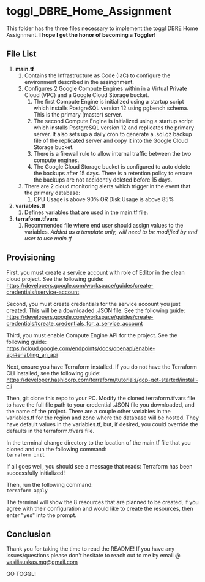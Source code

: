 # toggl_DBRE_Home_Assignment
This folder has the three files necessary to implement the toggl DBRE Home Assignment. **I hope I get the honor of becoming a Toggler!**

## File List   
1.  **main.tf**
    1. Contains the Infrastructure as Code (IaC) to configure the environment described in the assingnment.
    2. Configures 2 Google Compute Engines within in a Virtual Private Cloud (VPC) and a Google Cloud Storage bucket.
        1. The first Compute Engine is initialized using a startup script which installs PostgreSQL version 12 using pgbench schema. This is the primary (master) server.
        2. The second Compute Engine is initialized using a startup script which installs PostgreSQL version 12 and replicates the primary server. It also sets up a daily cron to generate a .sql.gz backup file of the replicated server and copy it into the Google Cloud Storage bucket.
        3. There is a firewall rule to allow internal traffic between the two compute engines.
        4. The Google Cloud Storage bucket is configured to auto delete the backups after 15 days. There is a retention policy to ensure the backups are not accidently deleted before 15 days.
    3. There are 2 cloud monitoring alerts which trigger in the event that the primary database:
        1. CPU Usage is above 90% OR Disk Usage is above 85%
3.  **variables.tf**
    1. Defines variables that are used in the main.tf file.  
5.  **terraform.tfvars**
    1. Recommended file where end user should assign values to the variables. _Added as a template only, will need to be modified by end user to use main.tf_ 

## Provisioning  
First, you must create a service account with role of Editor in the clean cloud project. See the following guide: https://developers.google.com/workspace/guides/create-credentials#service-account  

Second, you must create credentials for the service account you just created. This will be a downloaded .JSON file. See the following guide: https://developers.google.com/workspace/guides/create-credentials#create_credentials_for_a_service_account  

Third, you must enable Compute Engine API for the project. See the following guide:  
https://cloud.google.com/endpoints/docs/openapi/enable-api#enabling_an_api 

Next, ensure you have Terraform installed. If you do not have the Terraform CLI installed, see the following guide: https://developer.hashicorp.com/terraform/tutorials/gcp-get-started/install-cli  

Then, git clone this repo to your PC. Modify the cloned terraform.tfvars file to have the full file path to your credential .JSON file you downloaded, and the name of the project. There are a couple other variables in the variables.tf for the region and zone where the database will be hosted. They have default values in the variables.tf, but, if desired, you could override the defaults in the terraform.tfvars file.

In the terminal change directory to the location of the main.tf file that you cloned and run the following command:  
`terraform init`

If all goes well, you should see a message that reads: Terraform has been successfully initialized!  

Then, run the following command:  
`terraform apply`
  
The terminal will show the 8 resources that are planned to be created, if you agree with their configuration and would like to create the resources, then enter "yes" into the prompt.

## Conclusion
Thank you for taking the time to read the README! If you have any issues/questions please don't hesitate to reach out to me by email @ vasiliauskas.mg@gmail.com

GO TOGGL!
